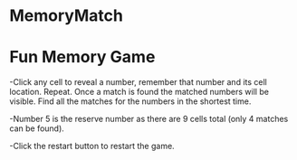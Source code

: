 # MemoryMatch
<!DOCTYPE html>
<h1>Fun Memory Game</h1>
<p>
-Click any cell to reveal a number, remember that number and its cell location.  Repeat.  Once a match is found the matched numbers will be visible.  Find all the matches for the numbers in the shortest time.  </p>
<p>-Number 5 is the reserve number as there are 9 cells total (only 4 matches can be found).</p>
<p>-Click the restart button to restart the game.</p>
</html>
